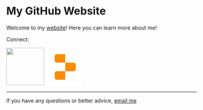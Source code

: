# My GitHub Website

Welcome to my [website](https://peme969.is-a.dev)! Here you can learn more about me!

Connect:

<a href="https://github.com/peme969" style="text-decoration: none"><img width="100" height="100" src="github.png"></a>         [![Replit](replit.png)](https://replit.com/@muskbot)




___________

If you have any questions or better advice, [email me](https://mail.google.com/mail/u/0/?fs=1&tf=cm&to=mrcoderpeme@gmail.com)


